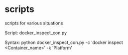 # scripts
scripts for various situations

Script: docker_inspect_con.py

Syntax: python docker_inspect_con.py -c 'docker inspect <Container_name>' -k 'Platform'
